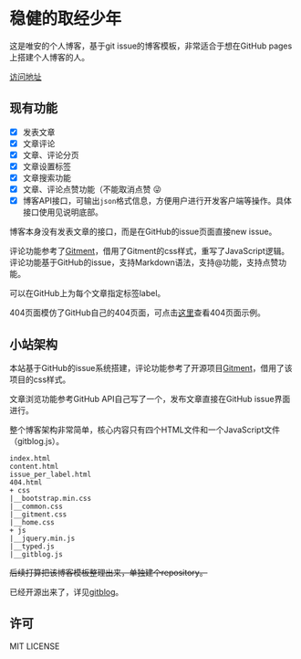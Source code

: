 # 稳健的取经少年
这是唯安的个人博客，基于git issue的博客模板，非常适合于想在GitHub pages上搭建个人博客的人。

[访问地址](https://vaeann.github.io/)

## 现有功能
- [x] 发表文章
- [x] 文章评论
- [x] 文章、评论分页
- [x] 文章设置标签
- [x] 文章搜索功能
- [x] 文章、评论点赞功能（不能取消点赞 :stuck_out_tongue_winking_eye:
- [x] 博客API接口，可输出`json`格式信息，方便用户进行开发客户端等操作。具体接口使用见说明底部。

博客本身没有发表文章的接口，而是在GitHub的issue页面直接new issue。

评论功能参考了[Gitment](https://github.com/imsun/gitment)，借用了Gitment的css样式，重写了JavaScript逻辑。评论功能基于GitHub的issue，支持Markdown语法，支持@功能，支持点赞功能。

可以在GitHub上为每个文章指定标签label。

404页面模仿了GitHub自己的404页面，可点击[这里](https://imuncle.github.io/anything)查看404页面示例。


## 小站架构
本站基于GitHub的issue系统搭建，评论功能参考了开源项目[Gitment](https://github.com/imsun/gitment)，借用了该项目的css样式。

文章浏览功能参考GitHub API自己写了一个，发布文章直接在GitHub issue界面进行。

整个博客架构非常简单，核心内容只有四个HTML文件和一个JavaScript文件（gitblog.js）。

```
index.html
content.html
issue_per_label.html
404.html
+ css
|__bootstrap.min.css
|__common.css
|__gitment.css
|__home.css
+ js
|__jquery.min.js
|__typed.js
|__gitblog.js
```

~~后续打算把该博客模板整理出来，单独建个repository。~~

已经开源出来了，详见[gitblog](https://github.com/imuncle/gitblog)。

## 许可
MIT LICENSE
